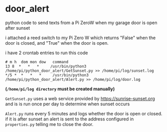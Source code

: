 # door_alert
python code to send texts from a Pi ZeroW when my garage door is open after sunset

i attached a reed switch to my Pi Zero W which returns "False" when the door is closed, and "True" when the door is open.

i have 2 crontab entries to run this code
```
# m h  dom mon dow   command
13 8  *   *   *     /usr/bin/python3 /home/pi/python_door_alert/GetSunset.py >> /home/pi/log/sunset.log
*/5 *  *   *   *     /usr/bin/python3 /home/pi/python_door_alert/Alert.py >> /home/pi/log/door.log
```
**(``/home/pi/log directory`` must be created manually)**

``GetSunset.py`` uses a web service provided by https://sunrise-sunset.org and is is run once per day to determine when sunset occurs

``Alert.py`` runs every 5 minutes and logs whether the door is open or closed. if it is after sunset an alert is sent to the address configured in ``properties.py`` telling me to close the door.

